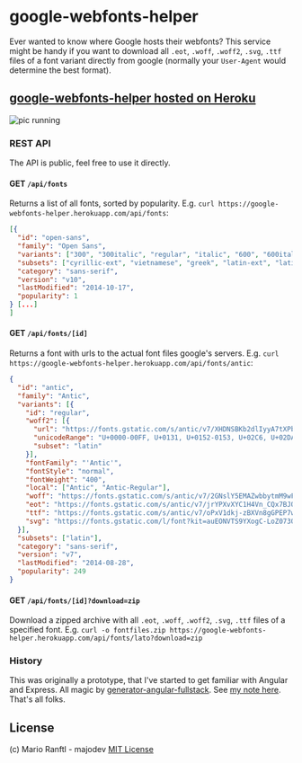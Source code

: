 # google-webfonts-helper
Ever wanted to know where Google hosts their webfonts? This service might be handy if you want to download all `.eot`, `.woff`, `.woff2`, `.svg`, `.ttf` files of a font variant directly from google (normally your `User-Agent` would determine the best format).

## [google-webfonts-helper hosted on Heroku](https://google-webfonts-helper.herokuapp.com)

![pic running](http://ranf.tl/static/apps/google-webfonts-helper/full_view.png)

### REST API
The API is public, feel free to use it directly.

#### GET `/api/fonts`
Returns a list of all fonts, sorted by popularity. E.g. `curl https://google-webfonts-helper.herokuapp.com/api/fonts`:
```json
[{
  "id": "open-sans",
  "family": "Open Sans",
  "variants": ["300", "300italic", "regular", "italic", "600", "600italic", "700", "700italic", "800", "800italic"],
  "subsets": ["cyrillic-ext", "vietnamese", "greek", "latin-ext", "latin", "devanagari", "cyrillic", "greek-ext"],
  "category": "sans-serif",
  "version": "v10",
  "lastModified": "2014-10-17",
  "popularity": 1
} [...]
]
```

#### GET `/api/fonts/[id]`
Returns a font with urls to the actual font files google's servers. E.g. `curl https://google-webfonts-helper.herokuapp.com/api/fonts/antic`:

```json
{
  "id": "antic",
  "family": "Antic",
  "variants": [{
    "id": "regular",
    "woff2": [{
      "url": "https://fonts.gstatic.com/s/antic/v7/XHDNSBKb2dlIyyA7tXPbSA.woff2",
      "unicodeRange": "U+0000-00FF, U+0131, U+0152-0153, U+02C6, U+02DA, U+02DC, U+2000-206F, U+2074, U+20AC, U+2212, U+2215, U+E0FF, U+EFFD, U+F000",
      "subset": "latin"
    }],
    "fontFamily": "'Antic'",
    "fontStyle": "normal",
    "fontWeight": "400",
    "local": ["Antic", "Antic-Regular"],
    "woff": "https://fonts.gstatic.com/s/antic/v7/2GNslY5EMAZwbbytmM9wFw.woff",
    "eot": "https://fonts.gstatic.com/s/antic/v7/jrYPXvXYC1H4Vn_CQx7BJQ.eot",
    "ttf": "https://fonts.gstatic.com/s/antic/v7/oPxV1dkj-zBXVn8gGPEP7w.ttf",
    "svg": "https://fonts.gstatic.com/l/font?kit=auEONVTS9YXogC-LoZ073Q#Antic"
  }],
  "subsets": ["latin"],
  "category": "sans-serif",
  "version": "v7",
  "lastModified": "2014-08-28",
  "popularity": 249
}
```

#### GET `/api/fonts/[id]?download=zip`

Download a zipped archive with all `.eot`, `.woff`, `.woff2`, `.svg`, `.ttf` files of a specified font. E.g. `curl -o fontfiles.zip https://google-webfonts-helper.herokuapp.com/api/fonts/lato?download=zip`

### History

This was originally a prototype, that I've started to get familiar with Angular and Express. All magic by [generator-angular-fullstack](https://github.com/DaftMonk/generator-angular-fullstack). See [my note here](http://ranf.tl/2014/12/23/self-hosting-google-web-fonts/). That's all folks.

## License
(c) Mario Ranftl - majodev
[MIT License](http://majodev.mit-license.org/)